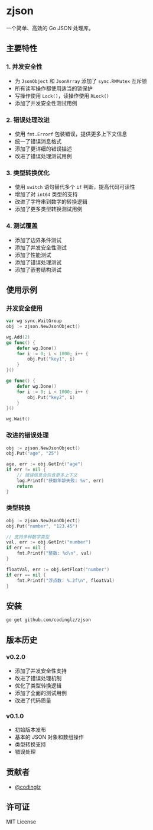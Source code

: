 # zjson

一个简单、高效的 Go JSON 处理库。

## 主要特性

### 1. 并发安全性
- 为 `JsonObject` 和 `JsonArray` 添加了 `sync.RWMutex` 互斥锁
- 所有读写操作都使用适当的锁保护
- 写操作使用 `Lock()`，读操作使用 `RLock()`
- 添加了并发安全性测试用例

### 2. 错误处理改进
- 使用 `fmt.Errorf` 包装错误，提供更多上下文信息
- 统一了错误消息格式
- 添加了更详细的错误描述
- 改进了错误处理测试用例

### 3. 类型转换优化
- 使用 `switch` 语句替代多个 `if` 判断，提高代码可读性
- 增加了对 `int64` 类型的支持
- 改进了字符串到数字的转换逻辑
- 添加了更多类型转换测试用例

### 4. 测试覆盖
- 添加了边界条件测试
- 添加了并发安全性测试
- 添加了性能测试
- 添加了错误处理测试
- 添加了嵌套结构测试

## 使用示例

### 并发安全使用
```go
var wg sync.WaitGroup
obj := zjson.NewJsonObject()

wg.Add(2)
go func() {
    defer wg.Done()
    for i := 0; i < 1000; i++ {
        obj.Put("key1", i)
    }
}()

go func() {
    defer wg.Done()
    for i := 0; i < 1000; i++ {
        obj.Put("key2", i)
    }
}()

wg.Wait()
```

### 改进的错误处理
```go
obj := zjson.NewJsonObject()
obj.Put("age", "25")

age, err := obj.GetInt("age")
if err != nil {
    // 错误信息会包含更多上下文
    log.Printf("获取年龄失败: %v", err)
    return
}
```

### 类型转换
```go
obj := zjson.NewJsonObject()
obj.Put("number", "123.45")

// 支持多种数字类型
val, err := obj.GetInt("number")
if err == nil {
    fmt.Printf("整数: %d\n", val)
}

floatVal, err := obj.GetFloat("number")
if err == nil {
    fmt.Printf("浮点数: %.2f\n", floatVal)
}
```

## 安装

```bash
go get github.com/codinglz/zjson
```

## 版本历史

### v0.2.0
- 添加了并发安全性支持
- 改进了错误处理机制
- 优化了类型转换逻辑
- 添加了全面的测试用例
- 改进了代码质量

### v0.1.0
- 初始版本发布
- 基本的 JSON 对象和数组操作
- 类型转换支持
- 错误处理

## 贡献者
- [@codinglz](https://github.com/codinglz)

## 许可证
MIT License
